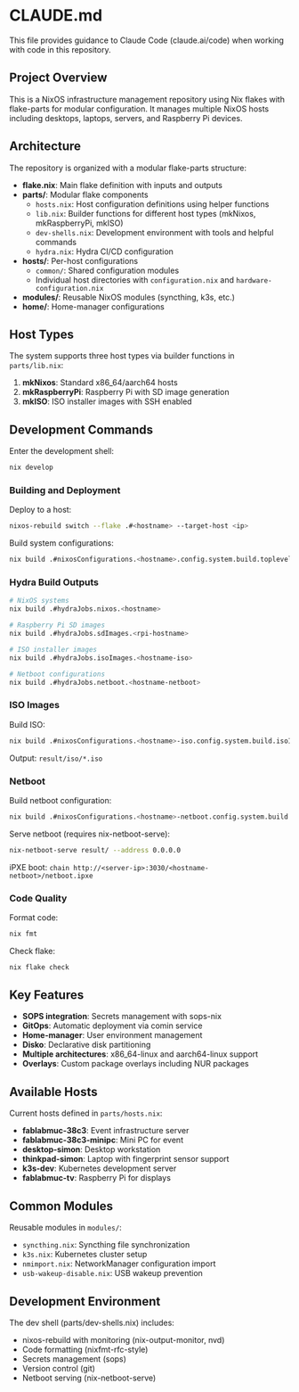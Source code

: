 # CLAUDE.md

This file provides guidance to Claude Code (claude.ai/code) when working with code in this repository.

## Project Overview

This is a NixOS infrastructure management repository using Nix flakes with flake-parts for modular configuration. It manages multiple NixOS hosts including desktops, laptops, servers, and Raspberry Pi devices.

## Architecture

The repository is organized with a modular flake-parts structure:

- **flake.nix**: Main flake definition with inputs and outputs
- **parts/**: Modular flake components
  - `hosts.nix`: Host configuration definitions using helper functions
  - `lib.nix`: Builder functions for different host types (mkNixos, mkRaspberryPi, mkISO)
  - `dev-shells.nix`: Development environment with tools and helpful commands
  - `hydra.nix`: Hydra CI/CD configuration
- **hosts/**: Per-host configurations
  - `common/`: Shared configuration modules
  - Individual host directories with `configuration.nix` and `hardware-configuration.nix`
- **modules/**: Reusable NixOS modules (syncthing, k3s, etc.)
- **home/**: Home-manager configurations

## Host Types

The system supports three host types via builder functions in `parts/lib.nix`:
1. **mkNixos**: Standard x86_64/aarch64 hosts
2. **mkRaspberryPi**: Raspberry Pi with SD image generation 
3. **mkISO**: ISO installer images with SSH enabled

## Development Commands

Enter the development shell:
```bash
nix develop
```

### Building and Deployment

Deploy to a host:
```bash
nixos-rebuild switch --flake .#<hostname> --target-host <ip>
```

Build system configurations:
```bash
nix build .#nixosConfigurations.<hostname>.config.system.build.toplevel
```

### Hydra Build Outputs

```bash
# NixOS systems
nix build .#hydraJobs.nixos.<hostname>

# Raspberry Pi SD images  
nix build .#hydraJobs.sdImages.<rpi-hostname>

# ISO installer images
nix build .#hydraJobs.isoImages.<hostname-iso>

# Netboot configurations
nix build .#hydraJobs.netboot.<hostname-netboot>
```

### ISO Images

Build ISO:
```bash
nix build .#nixosConfigurations.<hostname>-iso.config.system.build.isoImage
```
Output: `result/iso/*.iso`

### Netboot

Build netboot configuration:
```bash
nix build .#nixosConfigurations.<hostname>-netboot.config.system.build.netboot
```

Serve netboot (requires nix-netboot-serve):
```bash
nix-netboot-serve result/ --address 0.0.0.0
```
iPXE boot: `chain http://<server-ip>:3030/<hostname-netboot>/netboot.ipxe`

### Code Quality

Format code:
```bash
nix fmt
```

Check flake:
```bash
nix flake check
```

## Key Features

- **SOPS integration**: Secrets management with sops-nix
- **GitOps**: Automatic deployment via comin service
- **Home-manager**: User environment management
- **Disko**: Declarative disk partitioning
- **Multiple architectures**: x86_64-linux and aarch64-linux support
- **Overlays**: Custom package overlays including NUR packages

## Available Hosts

Current hosts defined in `parts/hosts.nix`:
- **fablabmuc-38c3**: Event infrastructure server
- **fablabmuc-38c3-minipc**: Mini PC for event
- **desktop-simon**: Desktop workstation  
- **thinkpad-simon**: Laptop with fingerprint sensor support
- **k3s-dev**: Kubernetes development server
- **fablabmuc-tv**: Raspberry Pi for displays

## Common Modules

Reusable modules in `modules/`:
- `syncthing.nix`: Syncthing file synchronization
- `k3s.nix`: Kubernetes cluster setup
- `nmimport.nix`: NetworkManager configuration import
- `usb-wakeup-disable.nix`: USB wakeup prevention

## Development Environment

The dev shell (parts/dev-shells.nix) includes:
- nixos-rebuild with monitoring (nix-output-monitor, nvd)
- Code formatting (nixfmt-rfc-style)  
- Secrets management (sops)
- Version control (git)
- Netboot serving (nix-netboot-serve)